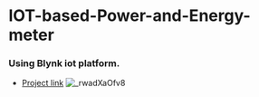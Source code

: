 # IOT-based-Power-and-Energy-meter
### Using Blynk iot platform. 
- [Project link](https://create.arduino.cc/projecthub/abid_hossain/iot-based-power-and-energy-meter-ec170f?ref=user&ref_id=1814507&offset=8)
![_rwadXaOfv8](https://user-images.githubusercontent.com/90713551/133831735-e8b1ee75-12e8-43f3-bb02-cd62416ebbb7.jpg)
